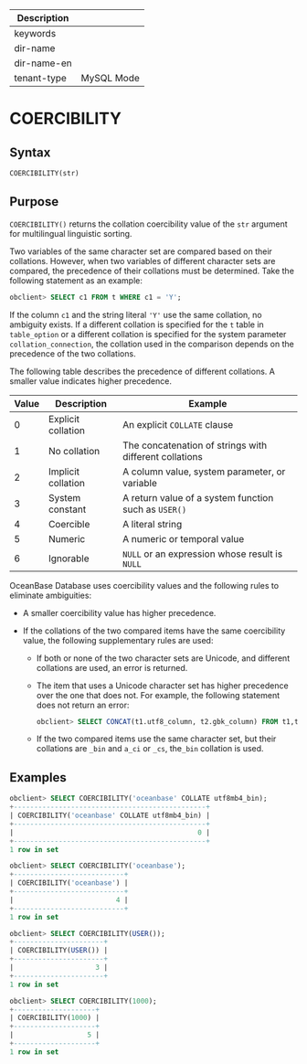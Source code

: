 | Description   |                 |
|---------------|-----------------|
| keywords      |                 |
| dir-name      |                 |
| dir-name-en   |                 |
| tenant-type   | MySQL Mode      |

# COERCIBILITY

## Syntax

```sql
COERCIBILITY(str)
```

## Purpose

`COERCIBILITY()` returns the collation coercibility value of the `str` argument for multilingual linguistic sorting.

Two variables of the same character set are compared based on their collations. However, when two variables of different character sets are compared, the precedence of their collations must be determined. Take the following statement as an example:

```sql
obclient> SELECT c1 FROM t WHERE c1 = 'Y';
```

If the column `c1` and the string literal `'Y'` use the same collation, no ambiguity exists. If a different collation is specified for the `t` table in `table_option` or a different collation is specified for the system parameter `collation_connection`, the collation used in the comparison depends on the precedence of the two collations.

The following table describes the precedence of different collations. A smaller value indicates higher precedence.

| Value | Description | Example |
|----|----------|--------------------------|
| 0 | Explicit collation | An explicit `COLLATE` clause  |
| 1 | No collation | The concatenation of strings with different collations  |
| 2 | Implicit collation | A column value, system parameter, or variable  |
| 3 | System constant | A return value of a system function such as `USER()`  |
| 4 | Coercible | A literal string  |
| 5 | Numeric | A numeric or temporal value  |
| 6 | Ignorable | `NULL` or an expression whose result is `NULL`  |

OceanBase Database uses coercibility values and the following rules to eliminate ambiguities:

* A smaller coercibility value has higher precedence.

* If the collations of the two compared items have the same coercibility value, the following supplementary rules are used:

   * If both or none of the two character sets are Unicode, and different collations are used, an error is returned.

   * The item that uses a Unicode character set has higher precedence over the one that does not. For example, the following statement does not return an error:

      ```sql
      obclient> SELECT CONCAT(t1.utf8_column, t2.gbk_column) FROM t1,t2;
      ```

   * If the two compared items use the same character set, but their collations are `_bin` and `a_ci` or `_cs`, the`_bin` collation is used.

## Examples

```sql
obclient> SELECT COERCIBILITY('oceanbase' COLLATE utf8mb4_bin);
+-----------------------------------------------+
| COERCIBILITY('oceanbase' COLLATE utf8mb4_bin) |
+-----------------------------------------------+
|                                             0 |
+-----------------------------------------------+
1 row in set

obclient> SELECT COERCIBILITY('oceanbase');
+---------------------------+
| COERCIBILITY('oceanbase') |
+---------------------------+
|                         4 |
+---------------------------+
1 row in set

obclient> SELECT COERCIBILITY(USER());
+----------------------+
| COERCIBILITY(USER()) |
+----------------------+
|                    3 |
+----------------------+
1 row in set

obclient> SELECT COERCIBILITY(1000);
+--------------------+
| COERCIBILITY(1000) |
+--------------------+
|                  5 |
+--------------------+
1 row in set
```
